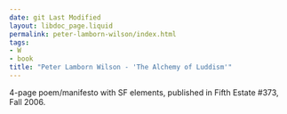 ```yaml
---
date: git Last Modified
layout: libdoc_page.liquid
permalink: peter-lamborn-wilson/index.html
tags:
- W
- book
title: "Peter Lamborn Wilson - 'The Alchemy of Luddism'"
---
```


4-page poem/manifesto with SF elements, published in  Fifth Estate #373, Fall 2006.